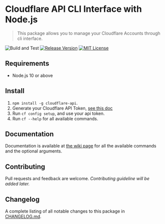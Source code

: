 # Cloudflare API CLI Interface with Node.js

> This package allows you to manage your Cloudflare Accounts through cli interface.

![Build and Test](https://github.com/ivankristianto/cloudflare-cli-node/workflows/Build%20and%20Test/badge.svg) [![Release Version](https://img.shields.io/github/release/ivankristianto/cloudflare-cli-node.svg)](https://github.com/ivankristianto/cloudflare-cli-node/releases/latest) [![MIT License](https://img.shields.io/github/license/ivankristianto/cloudflare-cli-node.svg)](https://github.com/ivankristianto/cloudflare-cli-node/blob/master/LICENSE)

## Requirements

* Node.js 10 or above

## Install

1. `npm install -g cloudflare-api`.
1. Generate your Cloudflare API Token, [see this doc](https://support.cloudflare.com/hc/en-us/articles/200167836-Managing-API-Tokens-and-Keys)
1. Run `cf config setup`, and use your api token.
1. Run `cf --help` for all available commands.

## Documentation

Documentation is available at [the wiki page](https://github.com/ivankristianto/cloudflare-cli-node/wiki) for all the available commands and the optional arguments.

## Contributing

Pull requests and feedback are welcome. _Contributing guideline will be added later._

## Changelog

A complete listing of all notable changes to this package in [CHANGELOG.md](https://github.com/ivankristianto/cloudflare-api-node/blob/master/CHANGELOG.md).
